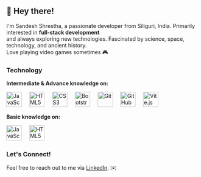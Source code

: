 <h2 align="left">👋 Hey there! </h2>

I'm Sandesh Shrestha, a passionate developer from Siliguri, India. Primarily interested in **full-stack development** <br>
and always exploring new technologies. Fascinated by science, space, technology, and ancient history. <br>
Love playing video games sometimes 🎮

### Technology 

**Intermediate & Advance knowledge on:**
<p align="left">
  <img src="https://cdn.jsdelivr.net/gh/devicons/devicon/icons/javascript/javascript-original.svg" height="40" alt="JavaScript" />
  <img width="12" />
  <img src="https://cdn.jsdelivr.net/gh/devicons/devicon/icons/html5/html5-original.svg" height="40" alt="HTML5" />
  <img width="12" />
  <img src="https://cdn.jsdelivr.net/gh/devicons/devicon/icons/css3/css3-original.svg" height="40" alt="CSS3" />
  <img width="12" />
  <img src="https://cdn.jsdelivr.net/gh/devicons/devicon/icons/bootstrap/bootstrap-original.svg" height="40" alt="Bootstrap" />
  <img width="12" />
  <img src="https://cdn.jsdelivr.net/gh/devicons/devicon/icons/git/git-original.svg" height="40" alt="Git" />
  <img width="12" />
  <img src="https://cdn.jsdelivr.net/gh/devicons/devicon/icons/github/github-original.svg" height="40" alt="GitHub" />
  <img width="12" />
  <img src="https://cdn.jsdelivr.net/gh/devicons/devicon/icons/vitejs/vitejs-original.svg" height="40" alt="Vite.js" />
</p>

**Basic knowledge on:**
<p align="left">
  <img src="https://cdn.jsdelivr.net/gh/devicons/devicon/icons/python/python-original.svg" height="40" alt="JavaScript" />
  <img width="12" />
  <img src="https://cdn.jsdelivr.net/gh/devicons/devicon/icons/wordpress/wordpress-original.svg" height="40" alt="HTML5" />
  <img width="12" />
</p>

<h3 align="left">Let's Connect!</h3>

Feel free to reach out to me via [LinkedIn](https://www.linkedin.com/in/sandesh-shrestha-b829572b0/). ✉️ 
